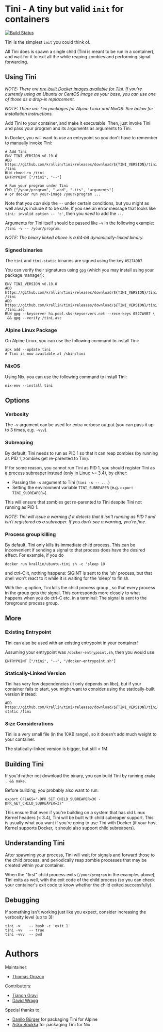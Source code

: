 <!--

#####################################
# THIS FILE IS AUTOGENERATED!       #
# Edit ./tpl/README.md.in instead   #
#####################################

-->


Tini - A tiny but valid `init` for containers
=============================================

[![Build Status](https://travis-ci.org/krallin/tini.svg?branch=master)](https://travis-ci.org/krallin/tini)

Tini is the simplest `init` you could think of.

All Tini does is spawn a single child (Tini is meant to be run in a container),
and wait for it to exit all the while reaping zombies and performing
signal forwarding.


Using Tini
----------

*NOTE: There are [pre-built Docker images available for Tini][10]. If
you're currently using an Ubuntu or CentOS image as your base, you can use
one of those as a drop-in replacement.*

*NOTE: There are Tini packages for Alpine Linux and NixOS. See below for
installation instructions.*

Add Tini to your container, and make it executable. Then, just invoke Tini
and pass your program and its arguments as arguments to Tini.

In Docker, you will want to use an entrypoint so you don't have to remember
to manually invoke Tini:

    # Add Tini
    ENV TINI_VERSION v0.10.0
    ADD https://github.com/krallin/tini/releases/download/${TINI_VERSION}/tini /tini
    RUN chmod +x /tini
    ENTRYPOINT ["/tini", "--"]

    # Run your program under Tini
    CMD ["/your/program", "-and", "-its", "arguments"]
    # or docker run your-image /your/program ...

Note that you *can* skip the `--` under certain conditions, but you might
as well always include it to be safe. If you see an error message that
looks like `tini: invalid option -- 'c'`, then you *need* to add the `--`.

Arguments for Tini itself should be passed like `-v` in the following example:
`/tini -v -- /your/program`.

*NOTE: The binary linked above is a 64-bit dynamically-linked binary.*


### Signed binaries ###

The `tini` and `tini-static` binaries are signed using the key `0527A9B7`.

You can verify their signatures using `gpg` (which you may install using
your package manager):

    ENV TINI_VERSION v0.10.0
    ADD https://github.com/krallin/tini/releases/download/${TINI_VERSION}/tini /tini
    ADD https://github.com/krallin/tini/releases/download/${TINI_VERSION}/tini.asc /tini.asc
    RUN gpg --keyserver ha.pool.sks-keyservers.net --recv-keys 0527A9B7 \
     && gpg --verify /tini.asc


### Alpine Linux Package ###

On Alpine Linux, you can use the following command to install Tini:

    apk add --update tini
    # Tini is now available at /sbin/tini


### NixOS ###

Using Nix, you can use the following command to install Tini:

    nix-env --install tini


Options
-------

### Verbosity ###

The `-v` argument can be used for extra verbose output (you can pass it up to
3 times, e.g. `-vvv`).


### Subreaping ###

By default, Tini needs to run as PID 1 so that it can reap zombies (by
running as PID 1, zombies get re-parented to Tini).

If for some reason, you cannot run Tini as PID 1, you should register Tini as
a process subreaper instead (only in Linux >= 3.4), by either:

  + Passing the `-s` argument to Tini (`tini -s -- ...`)
  + Setting the environment variable `TINI_SUBREAPER`
    (e.g. `export TINI_SUBREAPER=`).

This will ensure that zombies get re-parented to Tini despite Tini not running
as PID 1.

*NOTE: Tini will issue a warning if it detects that it isn't running as PID 1
and isn't registered as a subreaper. If you don't see a warning, you're fine.*


### Process group killing ###

By default, Tini only kills its immediate child process.  This can be
inconvenient if sending a signal to that process does have the desired
effect.  For example, if you do

    docker run krallin/ubuntu-tini sh -c 'sleep 10'

and ctrl-C it, nothing happens: SIGINT is sent to the 'sh' process,
but that shell won't react to it while it is waiting for the 'sleep'
to finish.

With the `-g` option, Tini kills the child process group , so that
every process in the group gets the signal. This corresponds more
closely to what happens when you do ctrl-C etc. in a terminal: The
signal is sent to the foreground process group.


More
----

### Existing Entrypoint ###

Tini can also be used with an existing entrypoint in your container!

Assuming your entrypoint was `/docker-entrypoint.sh`, then you would use:

    ENTRYPOINT ["/tini", "--", "/docker-entrypoint.sh"]


### Statically-Linked Version ###

Tini has very few dependencies (it only depends on libc), but if your
container fails to start, you might want to consider using the statically-built
version instead:

    ADD https://github.com/krallin/tini/releases/download/${TINI_VERSION}/tini-static /tini


### Size Considerations ###

Tini is a very small file (in the 10KB range), so it doesn't add much weight
to your container.

The statically-linked version is bigger, but still < 1M.


Building Tini
-------------

If you'd rather not download the binary, you can build Tini by running
`cmake . && make`.

Before building, you probably also want to run:

    export CFLAGS="-DPR_SET_CHILD_SUBREAPER=36 -DPR_GET_CHILD_SUBREAPER=37"

This ensure that even if you're building on a system that has old Linux Kernel
headers (< 3.4), Tini will be built with child subreaper support. This is
usually what you want if you're going to use Tini with Docker (if your host
Kernel supports Docker, it should also support child subreapers).


Understanding Tini
------------------

After spawning your process, Tini will wait for signals and forward those
to the child process, and periodically reap zombie processes that may be
created within your container.

When the "first" child process exits (`/your/program` in the examples above),
Tini exits as well, with the exit code of the child process (so you can
check your container's exit code to know whether the child exited
successfully).


Debugging
---------

If something isn't working just like you expect, consider increasing the
verbosity level (up to 3):

    tini -v    -- bash -c 'exit 1'
    tini -vv   -- true
    tini -vvv  -- pwd


Authors
=======

Maintainer:

  + [Thomas Orozco][20]

Contributors:

  + [Tianon Gravi][21]
  + [David Wragg][22]

Special thanks to:

  + [Danilo Bürger][23] for packaging Tini for Alpine
  + [Asko Soukka][24] for packaging Tini for Nix


  [10]: https://github.com/krallin/tini-images
  [20]: https://github.com/krallin/
  [21]: https://github.com/tianon
  [22]: https://github.com/dpw
  [23]: https://github.com/danilobuerger
  [24]: https://github.com/datakurre

